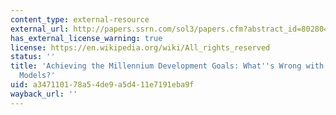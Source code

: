 ```yaml
---
content_type: external-resource
external_url: http://papers.ssrn.com/sol3/papers.cfm?abstract_id=802804
has_external_license_warning: true
license: https://en.wikipedia.org/wiki/All_rights_reserved
status: ''
title: 'Achieving the Millennium Development Goals: What''s Wrong with Existing Analytical
  Models?'
uid: a3471101-78a5-4de9-a5d4-11e7191eba9f
wayback_url: ''
---
```

